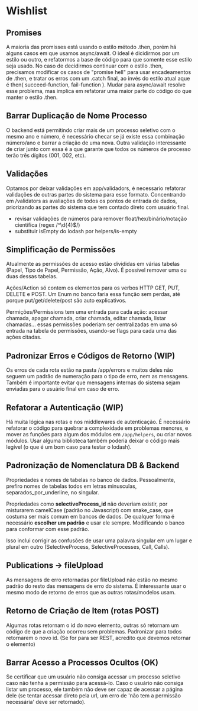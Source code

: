 <!-- @format -->

# Wishlist

## Promises

A maioria das promisses está usando o estilo método .then, porém há alguns casos em que usamos async/await. O ideal é
dicidirmos por um estilo ou outro, e refatormos a base de código para que somente esse estilo seja usado. No caso de
decidirmos continuar com o estilo .then, precisamos modificar os casos de "promise hell" para usar encadeamentos de
.then, e tratar os erros com um .catch final, ao invés do estilo atual aque é then( succeed-function, fail-function ).
Mudar para async/await resolve esse problema, mas implica em refatorar uma maior parte do código do que manter o estilo
.then.

## Barrar Duplicação de Nome Processo

O backend está permitindo criar mais de um processo seletivo com o mesmo ano e número, é necessário checar se já existe
essa combinação número/ano e barrar a criação de uma nova. Outra validação interessante de criar junto com essa é a que
garante que todos os números de processo terão três dígitos (001, 002, etc).

## Validações

Optamos por deixar validações em app/validadors, é necessario refatorar validações de outras partes do sistema para esse
formato. Concentrando em /validators as avaliações de todos os pontos de entrada de dados, priorizando as partes do
sistema que tem contado direto com usuário final.

- revisar validações de números para remover float/hex/binário/notação científica (regex /^\d{4}\$/)
- substituir isEmpty do lodash por helpers/is-empty

## Simplificação de Permissões

Atualmente as permissões de acesso estão divididas em várias tabelas (Papel, Tipo de Papel, Permissão, Ação, Alvo). É
possível remover uma ou duas dessas tabelas.

Ações/Action só contem os elementos para os verbos HTTP GET, PUT, DELETE e POST. Um Enum no banco faria essa função sem
perdas, até porque put/get/delete/post são auto explicativos.

Permições/Permissions tem uma entrada para cada ação: acessar chamada, apagar chamada, criar chamada, editar chamada,
listar chamadas... essas permissões poderiam ser centralizadas em uma só entrada na tabela de permissões, usando-se
flags para cada uma das ações citadas.

## Padronizar Erros e Códigos de Retorno (WIP)

Os erros de cada rota estão na pasta /app/errors e muitos deles não seguem um padrão de numeração para o tipo de erro,
nem as mensagens. Também é importante evitar que mensagens internas do sistema sejam enviadas para o usuário final em
caso de erro.

## Refatorar a Autenticação (WIP)

Há muita lógica nas rotas e nos middlewares de autenticação. É necessário refatorar o código para quebrar a complexidade
em problemas menores, e mover as funções para algum dos módulos em `/app/helpers`, ou criar novos módulos. Usar alguma
biblioteca também poderia deixar o código mais legível (o que é um bom caso para testar o lodash).

## Padronização de Nomenclatura DB & Backend

Propriedades e nomes de tabelas no banco de dados. Pessoalmente, prefiro nomes de tabelas todos em letras minusculas,
separados_por_underline, no singular.

Propriedades como **selectiveProcess_id** não deveriam existir, por misturarem camelCase (padrão no Javascript) com
snake_case, que costuma ser mais comum em bancos de dados. De qualquer forma é necessário **escolher um padrão** e usar
ele sempre. Modificando o banco para conformar com esse padrão.

Isso inclui corrigir as confusões de usar uma palavra singular em um lugar e plural em outro (SelectiveProcess,
SelectiveProcesses, Call, Calls).

## Publications -> fileUpload

As mensagens de erro retornadas por fileUpload não estão no mesmo padrão do resto das mensagens de erro do sistema. É
interessante usar o mesmo modo de retorno de erros que as outras rotas/modelos usam.

## Retorno de Criação de Item (rotas POST)

Algumas rotas retornam o id do novo elemento, outras só retornam um código de que a criação ocorreu sem problemas.
Padronizar para todos retornarem o novo id. (Se for para ser REST, acredito que devemos retornar o elemento)

## Barrar Acesso a Processos Ocultos (OK)

Se certificar que um usuário não consiga acessar um processo seletivo caso não tenha a permissão para acessá-lo. Caso o
usuário não consiga listar um processo, ele também não deve ser capaz de acessar a página dele (se tentar acessar direto
pela url, um erro de 'não tem a permissão necessária' deve ser retornado).
